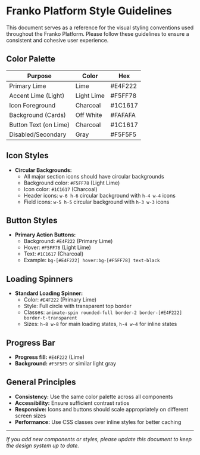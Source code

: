 # Franko Platform Style Guidelines

This document serves as a reference for the visual styling conventions used throughout the Franko Platform. Please follow these guidelines to ensure a consistent and cohesive user experience.

## Color Palette

| Purpose                | Color      | Hex      |
|------------------------|------------|----------|
| Primary Lime           | Lime       | #E4F222  |
| Accent Lime (Light)    | Light Lime | #F5FF78  |
| Icon Foreground        | Charcoal   | #1C1617  |
| Background (Cards)     | Off White  | #FAFAFA  |
| Button Text (on Lime)  | Charcoal   | #1C1617  |
| Disabled/Secondary     | Gray       | #F5F5F5  |

## Icon Styles

- **Circular Backgrounds:**
  - All major section icons should have circular backgrounds
  - Background color: `#F5FF78` (Light Lime)
  - Icon color: `#1C1617` (Charcoal)
  - Header icons: `w-6 h-6` circular background with `h-4 w-4` icons
  - Field icons: `w-5 h-5` circular background with `h-3 w-3` icons

## Button Styles

- **Primary Action Buttons:**
  - Background: `#E4F222` (Primary Lime)
  - Hover: `#F5FF78` (Light Lime)
  - Text: `#1C1617` (Charcoal)
  - Example: `bg-[#E4F222] hover:bg-[#F5FF78] text-black`

## Loading Spinners

- **Standard Loading Spinner:**
  - Color: `#E4F222` (Primary Lime)
  - Style: Full circle with transparent top border
  - Classes: `animate-spin rounded-full border-2 border-[#E4F222] border-t-transparent`
  - Sizes: `h-8 w-8` for main loading states, `h-4 w-4` for inline states

## Progress Bar
- **Progress fill:** `#E4F222` (Lime)
- **Background:** `#F5F5F5` or similar light gray

## General Principles

- **Consistency:** Use the same color palette across all components
- **Accessibility:** Ensure sufficient contrast ratios
- **Responsive:** Icons and buttons should scale appropriately on different screen sizes
- **Performance:** Use CSS classes over inline styles for better caching

---

_If you add new components or styles, please update this document to keep the design system up to date._
